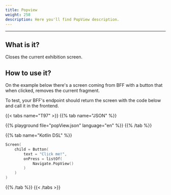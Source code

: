```yaml
---
title: Popview
weight: 258
description: Here you'll find PopView description.
---
```


---

## What is it?

Closes the current exhibition screen.

## How to use it?

On the example below there's a screen coming from BFF with a button that when clicked, removes the current fragment. 

To test, your BFF's endpoint should return the screen with the code below and call it in the frontend. 

{{< tabs name="T97" >}}
{{% tab name="JSON" %}}
<!-- json-playground:popView.json
{
  "_beagleComponent_" : "beagle:screenComponent",
  "child" : {
    "_beagleComponent_" : "beagle:button",
    "text" : "Click me!",
    "onPress" : [ {
      "_beagleAction_" : "beagle:popView"
    } ]
  }
}
-->
{{% playground file="popView.json" language="en" %}}
{{% /tab %}}

{{% tab name="Kotlin DSL" %}}
```kotlin
Screen(
    child = Button(
        text = "Click me!",
        onPress = listOf(
            Navigate.PopView()
        )
    )
)
```
{{% /tab %}}
{{< /tabs >}}
